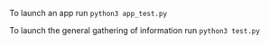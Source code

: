   To launch an app run `python3 app_test.py`
  
  To launch the general gathering of information run `python3 test.py`
